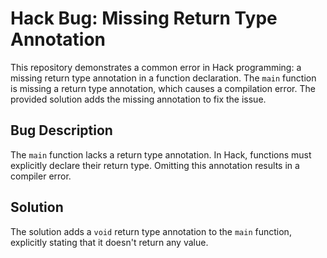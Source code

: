 # Hack Bug: Missing Return Type Annotation
This repository demonstrates a common error in Hack programming: a missing return type annotation in a function declaration.
The `main` function is missing a return type annotation, which causes a compilation error. The provided solution adds the missing annotation to fix the issue.

## Bug Description
The `main` function lacks a return type annotation. In Hack, functions must explicitly declare their return type. Omitting this annotation results in a compiler error.

## Solution
The solution adds a `void` return type annotation to the `main` function, explicitly stating that it doesn't return any value.